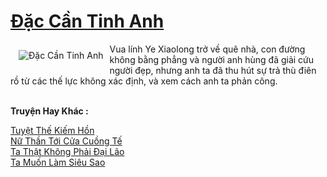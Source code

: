 <a href="https://truyentiki.com/dac-can-tinh-anh.33568/" title="Đặc Cần Tinh Anh"><h1>Đặc Cần Tinh Anh</h1></a><div style="display:table"><img align="right" style="float: left; padding: 10px;" src="https://truyentiki.com/a/img/str/src/33568.jpg" alt="Đặc Cần Tinh Anh">Vua lính Ye Xiaolong trở về quê nhà, con đường không bằng phẳng và người anh hùng đã giải cứu người đẹp, nhưng anh ta đã thu hút sự trả thù điên rồ từ các thế lực không xác định, và xem cách anh ta phản công.</div><p><br><b>Truyện Hay Khác :</b></p><a href="https://truyentiki.com/tuyet-the-kiem-hon.33567/" alt="Tuyệt Thế Kiếm Hồn">Tuyệt Thế Kiếm Hồn</a><br/><a href="https://github.com/nownovels/top500/tree/master/truyenhay/33785/" alt="Nữ Thần Tới Cửa Cuồng Tế">Nữ Thần Tới Cửa Cuồng Tế</a><br/><a href="https://github.com/nownovels/top500/tree/master/truyenhay/33598/" alt="Ta Thật Không Phải Đại Lão">Ta Thật Không Phải Đại Lão</a><br/><a href="https://github.com/nownovels/top500/tree/master/truyenhay/33513/" alt="Ta Muốn Làm Siêu Sao">Ta Muốn Làm Siêu Sao</a><br/>